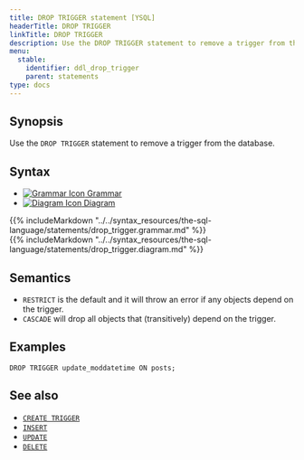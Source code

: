 ```yaml
---
title: DROP TRIGGER statement [YSQL]
headerTitle: DROP TRIGGER
linkTitle: DROP TRIGGER
description: Use the DROP TRIGGER statement to remove a trigger from the database.
menu:
  stable:
    identifier: ddl_drop_trigger
    parent: statements
type: docs
---
```


## Synopsis

Use the `DROP TRIGGER` statement to remove a trigger from the database.

## Syntax

<ul class="nav nav-tabs nav-tabs-yb">
  <li >
    <a href="#grammar" class="nav-link" id="grammar-tab" data-toggle="tab" role="tab" aria-controls="grammar" aria-selected="true">
      <img src="/icons/file-lines.svg" alt="Grammar Icon">
      Grammar
    </a>
  </li>
  <li>
    <a href="#diagram" class="nav-link active" id="diagram-tab" data-toggle="tab" role="tab" aria-controls="diagram" aria-selected="false">
      <img src="/icons/diagram.svg" alt="Diagram Icon">
      Diagram
    </a>
  </li>
</ul>

<div class="tab-content">
  <div id="grammar" class="tab-pane fade" role="tabpanel" aria-labelledby="grammar-tab">
  {{% includeMarkdown "../../syntax_resources/the-sql-language/statements/drop_trigger.grammar.md" %}}
  </div>
  <div id="diagram" class="tab-pane fade show active" role="tabpanel" aria-labelledby="diagram-tab">
  {{% includeMarkdown "../../syntax_resources/the-sql-language/statements/drop_trigger.diagram.md" %}}
  </div>
</div>

## Semantics

- `RESTRICT` is the default and it will throw an error if any objects depend on the trigger.
- `CASCADE` will drop all objects that (transitively) depend on the trigger.


## Examples

```plpgsql
DROP TRIGGER update_moddatetime ON posts;
```

## See also

- [`CREATE TRIGGER`](../ddl_create_trigger)
- [`INSERT`](../dml_insert)
- [`UPDATE`](../dml_update/)
- [`DELETE`](../dml_delete/)
